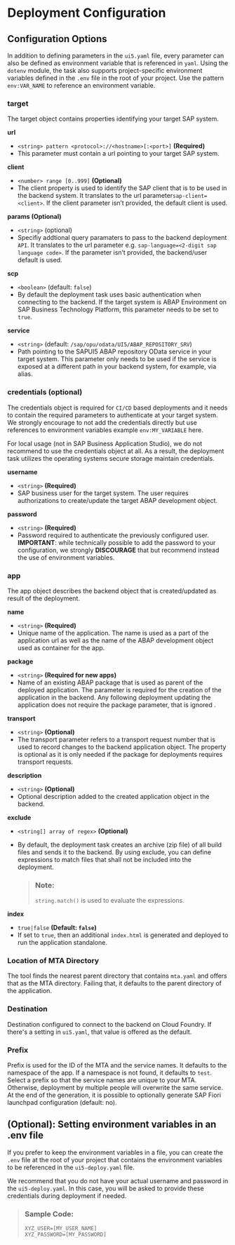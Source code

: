 <!-- loio1c859274b511435ab6bd45f70e7f9af2 -->

# Deployment Configuration



<a name="loio1c859274b511435ab6bd45f70e7f9af2__section_gxy_lqm_ylb"/>

## Configuration Options

In addition to defining parameters in the `ui5.yaml` file, every parameter can also be defined as environment variable that is referenced in `yaml`. Using the `dotenv` module, the task also supports project-specific environment variables defined in the `.env` file in the root of your project. Use the pattern `env:VAR_NAME` to reference an environment variable.



### target

The target object contains properties identifying your target SAP system.

**url**

-   `<string> pattern <protocol>://<hostname>[:<port>]` **\(Required\)**
-   This parameter must contain a url pointing to your target SAP system.

**client**

-   `<number> range [0..999]` **\(Optional\)**
-   The client property is used to identify the SAP client that is to be used in the backend system. It translates to the url parameter`sap-client=<client>`. If the client parameter isn’t provided, the default client is used.

**params \(Optional\)**

-   `<string>` \(optional\)
-   Specifiy addtional query paramaters to pass to the backend deployment `API`. It translates to the url parameter e.g. `sap-language=<2-digit sap language code>`. If the parameter isn’t provided, the backend/user default is used.

**scp**

-   `<boolean>` \(default: `false`\)
-   By default the deployment task uses basic authentication when connecting to the backend. If the target system is ABAP Environment on SAP Business Technology Platform, this parameter needs to be set to `true`.

**service**

-   `<string>` \(default: `/sap/opu/odata/UI5/ABAP_REPOSITORY_SRV`\)
-   Path pointing to the SAPUI5 ABAP repository OData service in your target system. This parameter only needs to be used if the service is exposed at a different path in your backend system, for example, via alias.



### credentials \(optional\)

The credentials object is required for `CI/CD` based deployments and it needs to contain the required parameters to authenticate at your target system. We strongly encourage to not add the credentials directly but use references to environment variables example `env:MY_VARIABLE` here.

For local usage \(not in SAP Business Application Studio\), we do not recommend to use the credentials object at all. As a result, the deployment task utilizes the operating systems secure storage maintain credentials.

**username**

-   `<string>` **\(Required\)**
-   SAP business user for the target system. The user requires authorizations to create/update the target ABAP development object.

**password**

-   `<string>` **\(Required\)**
-   Password required to authenticate the previously configured user. **IMPORTANT**: while technically possible to add the password to your configuration, we strongly **DISCOURAGE** that but recommend instead the use of environment variables.



### app

The app object describes the backend object that is created/updated as result of the deployment.

**name**

-   `<string>` **\(Required\)**
-   Unique name of the application. The name is used as a part of the application url as well as the name of the ABAP development object used as container for the app.

**package**

-   `<string>` **\(Required for new apps\)**
-   Name of an existing ABAP package that is used as parent of the deployed application. The parameter is required for the creation of the application in the backend. Any following deployment updating the application does not require the package parameter, that is ignored .

**transport**

-   `<string>` **\(Optional\)**
-   The transport parameter refers to a transport request number that is used to record changes to the backend application object. The property is optional as it is only needed if the package for deployments requires transport requests.

**description**

-   `<string>` **\(Optional\)**
-   Optional description added to the created application object in the backend.

**exclude**

-   `<string[] array of regex>` **\(Optional\)**
-   By default, the deployment task creates an archive \(zip file\) of all build files and sends it to the backend. By using exclude, you can define expressions to match files that shall not be included into the deployment.

    > ### Note:  
    > `string.match()` is used to evaluate the expressions.


**index**

-   `true|false` **\(Default: `false`\)**
-   If set to `true`, then an additional `index.html` is generated and deployed to run the application standalone.





### Location of MTA Directory

The tool finds the nearest parent directory that contains `mta.yaml` and offers that as the MTA directory. Failing that, it defaults to the parent directory of the application.



### Destination

Destination configured to connect to the backend on Cloud Foundry. If there's a setting in `ui5.yaml`, that value is offered as the default.



### Prefix

Prefix is used for the ID of the MTA and the service names. It defaults to the namespace of the app. If a namespace is not found, it defaults to `test`. Select a prefix so that the service names are unique to your MTA. Otherwise, deployment by multiple people will overwrite the same service. At the end of the generation, it is possible to optionally generate SAP Fiori launchpad configuration \(default: no\).



<a name="loio1c859274b511435ab6bd45f70e7f9af2__section_bxq_gp3_k4b"/>

## \(Optional\): Setting environment variables in an .env file

If you prefer to keep the environment variables in a file, you can create the `.env` file at the root of your project that contains the environment variables to be referenced in the `ui5-deploy.yaml` file.

We recommend that you do not have your actual username and password in the `ui5-deploy.yaml`. In this case, you will be asked to provide these credentials during deployment if needed.

> ### Sample Code:  
> ```
> XYZ_USER=[MY_USER_NAME]
> XYZ_PASSWORD=[MY_PASSWORD]
> ```

